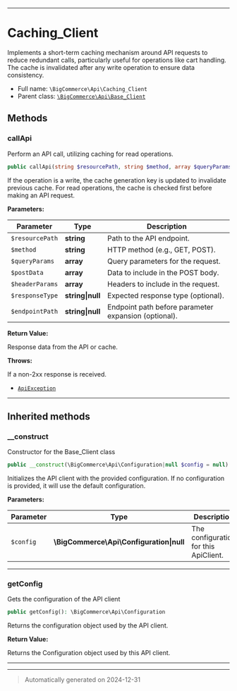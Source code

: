 ***

# Caching_Client

Implements a short-term caching mechanism around API requests to reduce redundant calls,
particularly useful for operations like cart handling. The cache is invalidated after
any write operation to ensure data consistency.



* Full name: `\BigCommerce\Api\Caching_Client`
* Parent class: [`\BigCommerce\Api\Base_Client`](./classes/BigCommerce/Api/Base_Client.md)




## Methods


### callApi

Perform an API call, utilizing caching for read operations.

```php
public callApi(string $resourcePath, string $method, array $queryParams, array $postData, array $headerParams, string|null $responseType = null, string|null $endpointPath = null): array
```

If the operation is a write, the cache generation key is updated to invalidate previous cache.
For read operations, the cache is checked first before making an API request.






**Parameters:**

| Parameter | Type | Description |
|-----------|------|-------------|
| `$resourcePath` | **string** | Path to the API endpoint. |
| `$method` | **string** | HTTP method (e.g., GET, POST). |
| `$queryParams` | **array** | Query parameters for the request. |
| `$postData` | **array** | Data to include in the POST body. |
| `$headerParams` | **array** | Headers to include in the request. |
| `$responseType` | **string&#124;null** | Expected response type (optional). |
| `$endpointPath` | **string&#124;null** | Endpoint path before parameter expansion (optional). |


**Return Value:**

Response data from the API or cache.



**Throws:**
<p>If a non-2xx response is received.</p>

- [`ApiException`](./classes/BigCommerce/Api/v3/ApiException.md)



***


## Inherited methods


### __construct

Constructor for the Base_Client class

```php
public __construct(\BigCommerce\Api\Configuration|null $config = null): mixed
```

Initializes the API client with the provided configuration. If no configuration
is provided, it will use the default configuration.






**Parameters:**

| Parameter | Type | Description |
|-----------|------|-------------|
| `$config` | **\BigCommerce\Api\Configuration&#124;null** | The configuration for this ApiClient. |





***

### getConfig

Gets the configuration of the API client

```php
public getConfig(): \BigCommerce\Api\Configuration
```

Returns the configuration object used by the API client.







**Return Value:**

Returns the Configuration object used by this API client.




***


***
> Automatically generated on 2024-12-31
